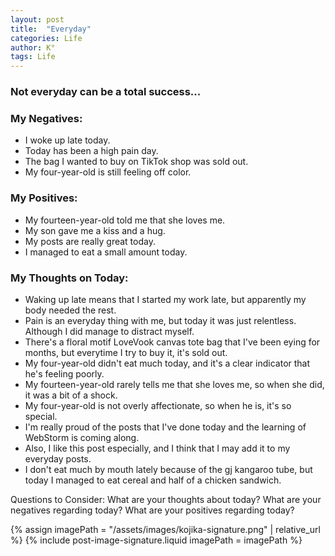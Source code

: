 ```yaml
---
layout: post
title:  "Everyday"
categories: Life
author: K°
tags: Life
---
```

### Not everyday can be a total success...

### My Negatives:
- I woke up late today.
- Today has been a high pain day.
- The bag I wanted to buy on TikTok shop was sold out.
- My four-year-old is still feeling off color.

### My Positives:
- My fourteen-year-old told me that she loves me.
- My son gave me a kiss and a hug.
- My posts are really great today.
- I managed to eat a small amount today.

### My Thoughts on Today:
- Waking up late means that I started my work late, but apparently my body needed the rest.
- Pain is an everyday thing with me, but today it was just relentless. Although I did manage to distract myself.
- There's a floral motif LoveVook canvas tote bag that I've been eying for months, but everytime I try to buy it, it's sold out.
- My four-year-old didn't eat much today, and it's a clear indicator that he's feeling poorly.
- My fourteen-year-old rarely tells me that she loves me, so when she did, it was a bit of a shock.
- My four-year-old is not overly affectionate, so when he is, it's so special.
- I'm really proud of the posts that I've done today and the learning of WebStorm is coming along.
- Also, I like this post especially, and I think that I may add it to my everyday posts.
- I don't eat much by mouth lately because of the gj kangaroo tube, but today I managed to eat cereal and half of a chicken sandwich.

Questions to Consider:
What are your thoughts about today?
What are your negatives regarding today?
What are your positives regarding today?

<!-- signature -->
{% assign imagePath = "/assets/images/kojika-signature.png" | relative_url %}
{% include post-image-signature.liquid imagePath = imagePath %}